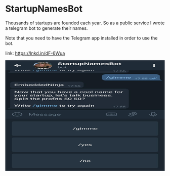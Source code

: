 # StartupNamesBot

Thousands of startups are founded each year.
So as a public service I wrote a telegram bot to generate their names.

Note that you need to have the Telegram app installed in order to use the bot.

link: https://lnkd.in/dF-6Wua

<img src="https://github.com/eyalgolan/StartupNamesBot/blob/master/bot_usage.jpg" width="750" height="350">

